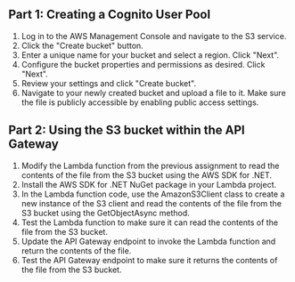 ## Part 1: Creating a Cognito User Pool
1. Log in to the AWS Management Console and navigate to the S3 service.
2. Click the "Create bucket" button.
3. Enter a unique name for your bucket and select a region. Click "Next".
4. Configure the bucket properties and permissions as desired. Click "Next".
5. Review your settings and click "Create bucket".
6. Navigate to your newly created bucket and upload a file to it. Make sure the file is publicly accessible by enabling public access settings.

## Part 2: Using the S3 bucket within the API Gateway
1. Modify the Lambda function from the previous assignment to read the contents of the file from the S3 bucket using the AWS SDK for .NET.
2. Install the AWS SDK for .NET NuGet package in your Lambda project.
3. In the Lambda function code, use the AmazonS3Client class to create a new instance of the S3 client and read the contents of the file from the S3 bucket using the GetObjectAsync method.
4. Test the Lambda function to make sure it can read the contents of the file from the S3 bucket.
5. Update the API Gateway endpoint to invoke the Lambda function and return the contents of the file.
6. Test the API Gateway endpoint to make sure it returns the contents of the file from the S3 bucket.